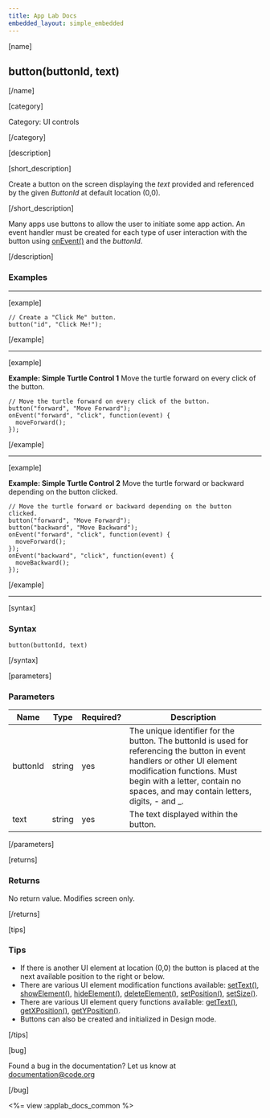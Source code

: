 ```yaml
---
title: App Lab Docs
embedded_layout: simple_embedded
---
```


[name]

## button(buttonId, text)

[/name]

[category]

Category: UI controls

[/category]

[description]

[short_description]

Create a button on the screen displaying the *text* provided and referenced by the given *ButtonId* at default location (0,0).

[/short_description]

Many apps use buttons to allow the user to initiate some app action. An event handler must be created for each type of user interaction with the button using [onEvent()](/applab/docs/onEvent) and the *buttonId*.

[/description]

### Examples
____________________________________________________

[example]

```
// Create a "Click Me" button.
button("id", "Click Me!"); 
```

[/example]

____________________________________________________

[example]

**Example: Simple Turtle Control 1** Move the turtle forward on every click of the button.

```
// Move the turtle forward on every click of the button.
button("forward", "Move Forward");
onEvent("forward", "click", function(event) {
  moveForward();
});
```

[/example]
____________________________________________________

[example]

**Example: Simple Turtle Control 2** Move the turtle forward or backward depending on the button clicked.

```
// Move the turtle forward or backward depending on the button clicked.
button("forward", "Move Forward");
button("backward", "Move Backward");
onEvent("forward", "click", function(event) {
  moveForward();
});
onEvent("backward", "click", function(event) {
  moveBackward();
});
```

[/example]
____________________________________________________

[syntax]

### Syntax

```
button(buttonId, text)
```

[/syntax]

[parameters]

### Parameters

| Name  | Type | Required? | Description |
|-----------------|------|-----------|-------------|
| buttonId | string | yes | The unique identifier for the button. The buttonId is used for referencing the button in event handlers or other UI element modification functions. Must begin with a letter, contain no spaces, and may contain letters, digits, - and _. |
| text | string | yes | The text displayed within the button. |

[/parameters]

[returns]

### Returns
No return value. Modifies screen only.

[/returns]

[tips]

### Tips
- If there is another UI element at location (0,0) the button is placed at the next available position to the right or below.
- There are various UI element modification functions available: [setText()](/applab/docs/setText), [showElement()](/applab/docs/showElement), [hideElement()](/applab/docs/hideElement), [deleteElement()](/applab/docs/deleteElement), [setPosition()](/applab/docs/setPosition), [setSize()](/applab/docs/setSize). 
- There are various UI element query functions available: [getText()](/applab/docs/getText), [getXPosition()](/applab/docs/getXPosition), [getYPosition()](/applab/docs/getYPosition).
- Buttons can also be created and initialized in Design mode.

[/tips]

[bug]

Found a bug in the documentation? Let us know at documentation@code.org

[/bug]

<%= view :applab_docs_common %>
